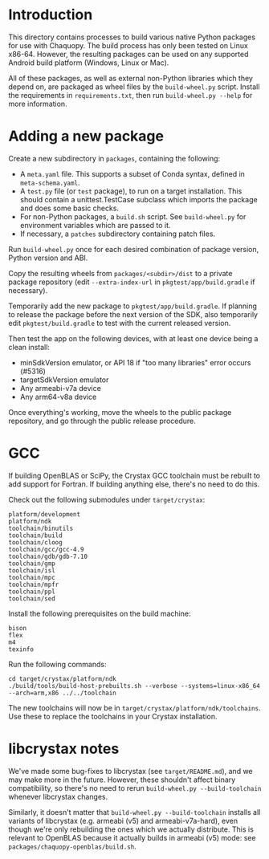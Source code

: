 # Introduction

This directory contains processes to build various native Python packages for use with
Chaquopy. The build process has only been tested on Linux x86-64. However, the resulting
packages can be used on any supported Android build platform (Windows, Linux or Mac).

All of these packages, as well as external non-Python libraries which they depend on,
are packaged as wheel files by the `build-wheel.py` script. Install the requirements in
`requirements.txt`, then run `build-wheel.py --help` for more information.


# Adding a new package

Create a new subdirectory in `packages`, containing the following:

* A `meta.yaml` file. This supports a subset of Conda syntax, defined in `meta-schema.yaml`.
* A `test.py` file (or `test` package), to run on a target installation. This should contain a
  unittest.TestCase subclass which imports the package and does some basic checks.
* For non-Python packages, a `build.sh` script. See `build-wheel.py` for environment variables
  which are passed to it.
* If necessary, a `patches` subdirectory containing patch files.

Run `build-wheel.py` once for each desired combination of package version, Python version and
ABI.

Copy the resulting wheels from `packages/<subdir>/dist` to a private package repository (edit
`--extra-index-url` in `pkgtest/app/build.gradle` if necessary).

Temporarily add the new package to `pkgtest/app/build.gradle`. If planning to
release the package before the next version of the SDK, also temporarily edit
`pkgtest/build.gradle` to test with the current released version.

Then test the app on the following devices, with at least one device being a clean install:

* minSdkVersion emulator, or API 18 if "too many libraries" error occurs (#5316)
* targetSdkVersion emulator
* Any armeabi-v7a device
* Any arm64-v8a device

Once everything's working, move the wheels to the public package repository, and go through the
public release procedure.


# GCC

If building OpenBLAS or SciPy, the Crystax GCC toolchain must be rebuilt to add support for
Fortran. If building anything else, there's no need to do this.

Check out the following submodules under `target/crystax`:

    platform/development
    platform/ndk
    toolchain/binutils
    toolchain/build
    toolchain/cloog
    toolchain/gcc/gcc-4.9
    toolchain/gdb/gdb-7.10
    toolchain/gmp
    toolchain/isl
    toolchain/mpc
    toolchain/mpfr
    toolchain/ppl
    toolchain/sed

Install the following prerequisites on the build machine:

    bison
    flex
    m4
    texinfo

Run the following commands:

    cd target/crystax/platform/ndk
    ./build/tools/build-host-prebuilts.sh --verbose --systems=linux-x86_64 --arch=arm,x86 ../../toolchain

The new toolchains will now be in `target/crystax/platform/ndk/toolchains`. Use these to
replace the toolchains in your Crystax installation.


# libcrystax notes

We've made some bug-fixes to libcrystax (see `target/README.md`), and we may make more in the
future. However, these shouldn't affect binary compatibility, so there's no need to rerun
`build-wheel.py --build-toolchain` whenever libcrystax changes.

Similarly, it doesn't matter that `build-wheel.py --build-toolchain` installs all variants of
libcrystax (e.g. armeabi (v5) and armeabi-v7a-hard), even though we're only rebuilding the ones
which we actually distribute. This is relevant to OpenBLAS because it actually builds in
armeabi (v5) mode: see `packages/chaquopy-openblas/build.sh`.

